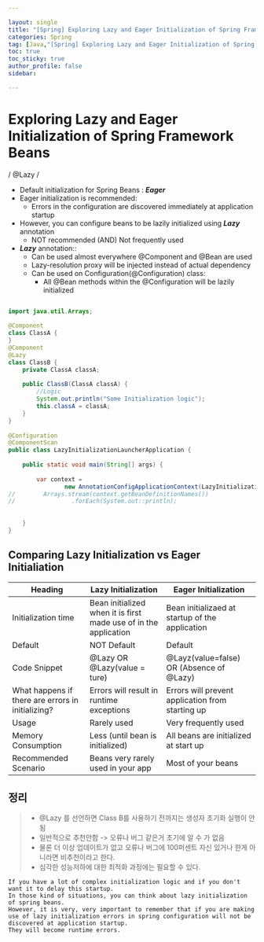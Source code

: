 ```yaml
---

layout: single
title: "[Spring] Exploring Lazy and Eager Initialization of Spring Framework Beans"
categories: Spring
tag: [Java,"[Spring] Exploring Lazy and Eager Initialization of Spring Framework Beans"]
toc: true
toc_sticky: true
author_profile: false
sidebar:

---
```

# Exploring Lazy and Eager Initialization of Spring Framework Beans 
/ @Lazy /


- Default initialization for Spring Beans : ***Eager***
- Eager initialization is recommended:
	- Errors in the configuration are discovered immediately at application startup
- However, you can configure beans to be lazily initialized using ***Lazy*** annotation
	- NOT recommended (AND) Not frequently used
- ***Lazy*** annotation::
	- Can be used almost everywhere @Component and @Bean are used
	- Lazy-resolution proxy will be injected instead of actual dependency
	- Can be used on Configuration(@Configuration) class:
		- All @Bean methods within the @Configuration will be lazily initialized 

```java

import java.util.Arrays;  
  
@Component  
class ClassA {  
}  
@Component  
@Lazy  
class ClassB {  
    private ClassA classA;  
  
    public ClassB(ClassA classA) {  
        //Logic  
        System.out.println("Some Initialization logic");  
        this.classA = classA;  
    }  
}  
  
@Configuration  
@ComponentScan  
public class LazyInitializationLauncherApplication {  
  
    public static void main(String[] args) {  
  
        var context =  
                new AnnotationConfigApplicationContext(LazyInitializationLauncherApplication.class);  
//        Arrays.stream(context.getBeanDefinitionNames())  
//                .forEach(System.out::println);  
  
  
    }  
}
```


## Comparing Lazy Initialization vs Eager Initialiation

| Heading                                           | Lazy Initialization                                              | Eager Initialization                             |
| ------------------------------------------------- | ---------------------------------------------------------------- | ------------------------------------------------ |
| Initialization time                               | Bean initialized when it is first made use of in the application | Bean initializaed at startup of the application  |
| Default                                           | NOT Default                                                      | Default                                          |
| Code Snippet                                      | @Lazy OR @Lazy(value = ture)                                     | @Layz(value=false) OR (Absence of @Lazy)         |
| What happens if there are errors in initializing? | Errors will result in runtime exceptions                         | Errors will prevent application from starting up |
| Usage                                             | Rarely used                                                      | Very frequently used                             |
| Memory Consumption                                | Less (until bean is initialized)                                 | All beans are initialized at start up            |
| Recommended Scenario                              | Beans very rarely used in your app                               | Most of your beans                                                 |



## 정리

>- @Lazy 를 선언하면 Class B를 사용하기 전까지는 생성자 초기화 실행이 안됨
>- 일반적으로 추천안함 -> 오류나 버그 같은거 초기에 알 수 가 없음
>- 물론 더 이상 업데이트가 없고 오류나 버그에 100퍼센트 자신 있거나 한게 아니라면 비추천이라고 한다.
>- 심각한 성능저하에 대한 최적화 과정에는 필요할 수 있다.

`If you have a lot of complex initialization logic and if you don't want it to delay this startup.` <br> 
`In those kind of situations, you can think about lazy initialization of spring beans.`<br> 
`However, it is very, very important to remember that if you are making use of lazy initialization errors in spring configuration will not be discovered at application startup. ` <br>
`They will become runtime errors.`
